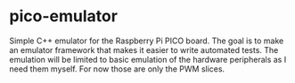 # pico-emulator
Simple C++ emulator for the Raspberry Pi PICO board.
The goal is to make an emulator framework that makes it easier to write automated tests. The emulation will be limited to basic emulation of the hardware peripherals as I need them myself. For now those are only the PWM slices.
